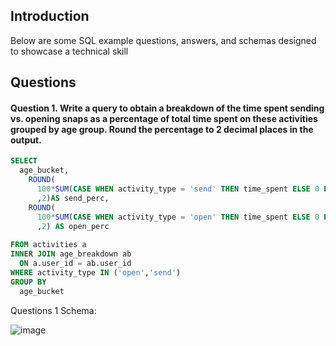 ## Introduction

Below are some SQL example questions, answers, and schemas designed to showcase a technical skill

## Questions

#### Question 1. Write a query to obtain a breakdown of the time spent sending vs. opening snaps as a percentage of total time spent on these activities grouped by age group. Round the percentage to 2 decimal places in the output.


````SQL
SELECT 
  age_bucket,
    ROUND(
      100*SUM(CASE WHEN activity_type = 'send' THEN time_spent ELSE 0 END) / SUM(time_spent)
      ,2)AS send_perc,
    ROUND(
      100*SUM(CASE WHEN activity_type = 'open' THEN time_spent ELSE 0 END) / SUM(time_spent)
      ,2) AS open_perc
  
FROM activities a 
INNER JOIN age_breakdown ab
  ON a.user_id = ab.user_id
WHERE activity_type IN ('open','send')
GROUP BY 
  age_bucket
````

Questions 1 Schema: 

![image](https://github.com/karansinghuc/SQL/assets/140108687/3ad63f45-9a96-4a83-97f3-43a83f194278)
